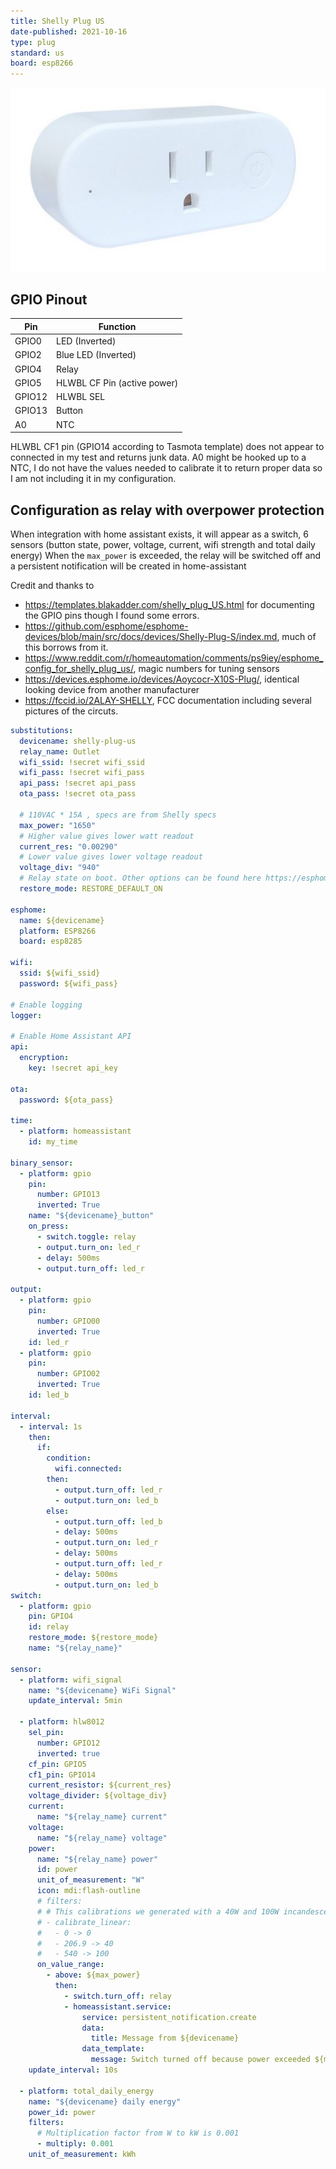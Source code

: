 ```yaml
---
title: Shelly Plug US
date-published: 2021-10-16
type: plug
standard: us
board: esp8266
---
```


![picture of Shelly Plug US](shelly_plug_us.jpg "Shelly Plug US")

## GPIO Pinout

| Pin    | Function                    |
| ------ | --------------------------- |
| GPIO0  | LED (Inverted)              |
| GPIO2  | Blue LED (Inverted)         |
| GPIO4  | Relay                       |
| GPIO5  | HLWBL CF Pin (active power) |
| GPIO12 | HLWBL SEL                   |
| GPIO13 | Button                      |
| A0     | NTC                         |

HLWBL CF1 pin (GPIO14 according to Tasmota template) does not appear to connected in my test and returns junk data.
A0 might be hooked up to a NTC, I do not have the values needed to calibrate it to return proper data so I am not including it in my configuration.

## Configuration as relay with overpower protection

When integration with home assistant exists, it will appear as a switch, 6 sensors (button state, power, voltage, current, wifi strength and total daily energy)
When the `max_power` is exceeded, the relay will be switched off and a persistent notification will be created in home-assistant

Credit and thanks to

- https://templates.blakadder.com/shelly_plug_US.html for documenting the GPIO pins though I found some errors.
- https://github.com/esphome/esphome-devices/blob/main/src/docs/devices/Shelly-Plug-S/index.md, much of this borrows from it.
- https://www.reddit.com/r/homeautomation/comments/ps9iey/esphome_config_for_shelly_plug_us/, magic numbers for tuning sensors
- https://devices.esphome.io/devices/Aoycocr-X10S-Plug/, identical looking device from another manufacturer
- https://fccid.io/2ALAY-SHELLY, FCC documentation including several pictures of the circuts.

```yaml
substitutions:
  devicename: shelly-plug-us
  relay_name: Outlet
  wifi_ssid: !secret wifi_ssid
  wifi_pass: !secret wifi_pass
  api_pass: !secret api_pass
  ota_pass: !secret ota_pass

  # 110VAC * 15A , specs are from Shelly specs
  max_power: "1650"
  # Higher value gives lower watt readout
  current_res: "0.00290"
  # Lower value gives lower voltage readout
  voltage_div: "940"
  # Relay state on boot. Other options can be found here https://esphome.io/components/switch/gpio.html
  restore_mode: RESTORE_DEFAULT_ON

esphome:
  name: ${devicename}
  platform: ESP8266
  board: esp8285

wifi:
  ssid: ${wifi_ssid}
  password: ${wifi_pass}

# Enable logging
logger:

# Enable Home Assistant API
api:
  encryption:
    key: !secret api_key

ota:
  password: ${ota_pass}

time:
  - platform: homeassistant
    id: my_time

binary_sensor:
  - platform: gpio
    pin:
      number: GPIO13
      inverted: True
    name: "${devicename}_button"
    on_press:
      - switch.toggle: relay
      - output.turn_on: led_r
      - delay: 500ms
      - output.turn_off: led_r

output:
  - platform: gpio
    pin:
      number: GPIO00
      inverted: True
    id: led_r
  - platform: gpio
    pin:
      number: GPIO02
      inverted: True
    id: led_b

interval:
  - interval: 1s
    then:
      if:
        condition:
          wifi.connected:
        then:
          - output.turn_off: led_r
          - output.turn_on: led_b
        else:
          - output.turn_off: led_b
          - delay: 500ms
          - output.turn_on: led_r
          - delay: 500ms
          - output.turn_off: led_r
          - delay: 500ms
          - output.turn_on: led_b
switch:
  - platform: gpio
    pin: GPIO4
    id: relay
    restore_mode: ${restore_mode}
    name: "${relay_name}"

sensor:
  - platform: wifi_signal
    name: "${devicename} WiFi Signal"
    update_interval: 5min

  - platform: hlw8012
    sel_pin:
      number: GPIO12
      inverted: true
    cf_pin: GPIO5
    cf1_pin: GPIO14
    current_resistor: ${current_res}
    voltage_divider: ${voltage_div}
    current:
      name: "${relay_name} current"
    voltage:
      name: "${relay_name} voltage"
    power:
      name: "${relay_name} power"
      id: power
      unit_of_measurement: "W"
      icon: mdi:flash-outline
      # filters:
      # # This calibrations we generated with a 40W and 100W incandescent light bulb
      # - calibrate_linear:
      #   - 0 -> 0
      #   - 206.9 -> 40
      #   - 540 -> 100
      on_value_range:
        - above: ${max_power}
          then:
            - switch.turn_off: relay
            - homeassistant.service:
                service: persistent_notification.create
                data:
                  title: Message from ${devicename}
                data_template:
                  message: Switch turned off because power exceeded ${max_power}W
    update_interval: 10s

  - platform: total_daily_energy
    name: "${devicename} daily energy"
    power_id: power
    filters:
      # Multiplication factor from W to kW is 0.001
      - multiply: 0.001
    unit_of_measurement: kWh
```
